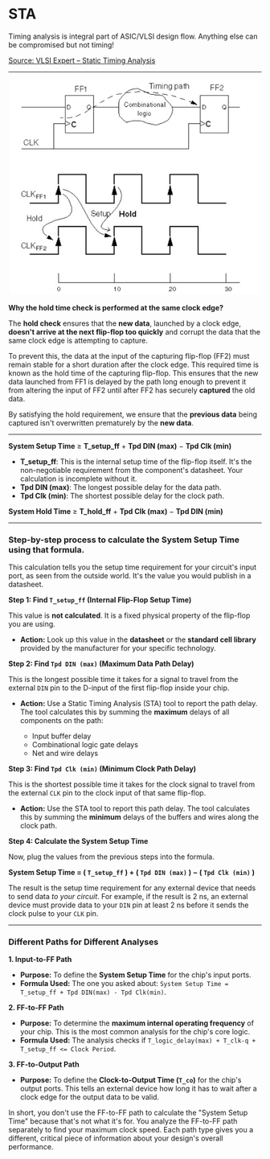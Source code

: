 # STA
Timing analysis is integral part of ASIC/VLSI design flow. Anything else can be compromised but not timing!



[Source: VLSI Expert – Static Timing Analysis](https://www.vlsi-expert.com/p/static-timing-analysis.html)

---

<p align="center">
  <img src="https://github.com/tusharc01/STA/blob/main/img/setup_hold.png?raw=true" width="500"/>
</p>

**Why the hold time check is performed at the same clock edge?**

The **hold check** ensures that the **new data**, launched by a clock edge, **doesn't arrive at the next flip-flop too quickly** and corrupt the data that the same clock edge is attempting to capture.

To prevent this, the data at the input of the capturing flip-flop (FF2) must remain stable for a short duration after the clock edge. This required time is known as the hold time of the capturing flip-flop.
This ensures that the new data launched from FF1 is delayed by the path long enough to prevent it from altering the input of FF2 until after FF2 has securely **captured** the old data.

By satisfying the hold requirement, we ensure that the **previous data** being captured isn't overwritten prematurely by the **new data**.

---

**System Setup Time** ≥ **T\_setup\_ff** + **Tpd DIN (max)** − **Tpd Clk (min)**

* **T\_setup\_ff**: This is the internal setup time of the flip-flop itself. It's the non-negotiable requirement from the component's datasheet. Your calculation is incomplete without it.
* **Tpd DIN (max)**: The longest possible delay for the data path.
* **Tpd Clk (min)**: The shortest possible delay for the clock path.


**System Hold Time** ≥ **T\_hold\_ff** + **Tpd Clk (max)** − **Tpd DIN (min)**


---


### Step-by-step process to calculate the **System Setup Time** using that formula.

This calculation tells you the setup time requirement for your circuit's input port, as seen from the outside world. It's the value you would publish in a datasheet.

**Step 1: Find `T_setup_ff` (Internal Flip-Flop Setup Time)**

This value is **not calculated**. It is a fixed physical property of the flip-flop you are using.

* **Action:** Look up this value in the **datasheet** or the **standard cell library** provided by the manufacturer for your specific technology.

**Step 2: Find `Tpd DIN (max)` (Maximum Data Path Delay)**

This is the longest possible time it takes for a signal to travel from the external `DIN` pin to the D-input of the first flip-flop inside your chip.

* **Action:** Use a Static Timing Analysis (STA) tool to report the path delay. The tool calculates this by summing the **maximum** delays of all components on the path:

  * Input buffer delay
  * Combinational logic gate delays
  * Net and wire delays

**Step 3: Find `Tpd Clk (min)` (Minimum Clock Path Delay)**

This is the shortest possible time it takes for the clock signal to travel from the external `CLK` pin to the clock input of that same flip-flop.

* **Action:** Use the STA tool to report this path delay. The tool calculates this by summing the **minimum** delays of the buffers and wires along the clock path.

**Step 4: Calculate the System Setup Time**

Now, plug the values from the previous steps into the formula.

**System Setup Time = ( `T_setup_ff` ) + ( `Tpd DIN (max)` ) − ( `Tpd Clk (min)` )**

The result is the setup time requirement for any external device that needs to send data *to your circuit*. For example, if the result is 2 ns, an external device must provide data to your `DIN` pin at least 2 ns before it sends the clock pulse to your `CLK` pin.

---

### Different Paths for Different Analyses

**1. Input-to-FF Path**

* **Purpose:** To define the **System Setup Time** for the chip's input ports.
* **Formula Used:** The one you asked about: `System Setup Time = T_setup_ff + Tpd DIN(max) - Tpd Clk(min)`.

**2. FF-to-FF Path**

* **Purpose:** To determine the **maximum internal operating frequency** of your chip. This is the most common analysis for the chip's core logic.
* **Formula Used:** The analysis checks if `T_logic_delay(max) + T_clk-q + T_setup_ff <= Clock Period`.

**3. FF-to-Output Path**

* **Purpose:** To define the **Clock-to-Output Time (`T_co`)** for the chip's output ports. This tells an external device how long it has to wait after a clock edge for the output data to be valid.


In short, you don't use the FF-to-FF path to calculate the "System Setup Time" because that's not what it's for. You analyze the FF-to-FF path separately to find your maximum clock speed. Each path type gives you a different, critical piece of information about your design's overall performance.
